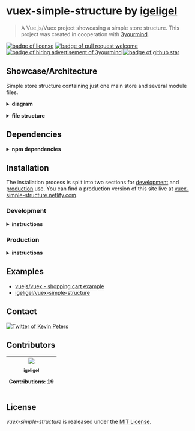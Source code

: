 # vuex-simple-structure by <a href="https://github.com/igeligel">igeligel</a>

> A Vue.js/Vuex project showcasing a simple store structure. This project was
> created in cooperation with [3yourmind](https://github.com/3YOURMIND).

<a href="./License.md"><img src="https://img.shields.io/github/license/igeligel/vuex-simple-structure.svg" alt="badge of license" /></a>
<a href="https://github.com/igeligel/vuex-simple-structure/pulls"><img src="https://img.shields.io/badge/PR-welcome-green.svg" alt="badge of pull request welcome" /></a>
<a href="https://www.3yourmind.com/career"><img src="https://img.shields.io/badge/3YOURMIND-Hiring-brightgreen.svg" alt="badge of hiring advertisement of 3yourmind" /></a>
<a href="https://github.com/igeligel/vuex-simple-structure/stargazers"><img src="https://img.shields.io/github/stars/igeligel/vuex-simple-structure.svg?style=social&label=Stars" alt="badge of github star" /></a>

## Showcase/Architecture

Simple store structure containing just one main store and several module files.

<p><details>
  <summary><b>diagram</b></summary>
  <p><img src="./docs/structure.png" alt="structure of the store system" style="max-width: 400px;" /></p>
</details></p>

<p><details>
  <summary><b>file structure</b></summary>
  <img src="./docs/vs-code-folder-structure.png" alt="structure of the store system in visual studio code" style="max-width: 400px;" />
</details></p>

## Dependencies

<p><details>
  <summary><b>npm dependencies</b></summary>

| Dependency | Version |
| ---------- | ------- |
| vue        | ^2.5.2  |
| vue-router | ^3.0.1  |
| vuex       | ^3.0.0  |

</details></p>

## Installation

The installation process is split into two sections for
[development](#development) and [production](#production) use. You can find a
production version of this site live at
[vuex-simple-structure.netlify.com](https://vuex-simple-structure.netlify.com/).

### Development

<p><details>
  <summary><b>instructions</b></summary>

#### Using npm

```shell
npm install
npm run dev
```

#### Using yarn

```shell
yarn install
yarn run dev
```

</details></p>

### Production

<p><details>
  <summary><b>instructions</b></summary>

#### Using npm

```shell
npm install
npm run build
```

#### Using yarn

```shell
yarn install
yarn run build
```

</details></p>

## Examples

* [vuejs/vuex - shopping cart example](https://github.com/vuejs/vuex/tree/dev/examples/shopping-cart)
* [igeligel/vuex-simple-structure](https://github.com/igeligel/vuex-simple-structure)

## Contact

<a href="https://twitter.com/kevinpeters_"><img src="https://img.shields.io/badge/Contact-Twitter-1da1f2.svg" alt="Twitter of Kevin Peters"></a>

## Contributors

<table><thead><tr><th align="center"><a href="https://github.com/igeligel"><img src="https://avatars2.githubusercontent.com/u/12736734?v=3" width="100px;" style="max-width:100%;"><br><sub>igeligel</sub></a><br><p>Contributions: 19</p></th></tbody></table>

## License

_vuex-simple-structure_ is realeased under the [MIT License](/License.md).
